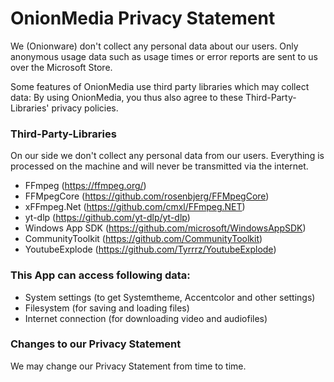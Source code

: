 # OnionMedia Privacy Statement
We (Onionware) don't collect any personal data about our users. Only anonymous usage data such as usage times or error reports are sent to us over the Microsoft Store.

Some features of OnionMedia use third party libraries which may collect data:
By using OnionMedia, you thus also agree to these Third-Party-Libraries' privacy policies.

### Third-Party-Libraries
On our side we don't collect any personal data from our users. Everything is processed on the machine and will never be transmitted via the internet.
- FFmpeg (https://ffmpeg.org/)
- FFMpegCore (https://github.com/rosenbjerg/FFMpegCore)
- xFFmpeg.Net (https://github.com/cmxl/FFmpeg.NET)
- yt-dlp (https://github.com/yt-dlp/yt-dlp)
- Windows App SDK (https://github.com/microsoft/WindowsAppSDK)
- CommunityToolkit (https://github.com/CommunityToolkit)
- YoutubeExplode (https://github.com/Tyrrrz/YoutubeExplode)

### This App can access following data:
* System settings (to get Systemtheme, Accentcolor and other settings)
* Filesystem (for saving and loading files)
* Internet connection (for downloading video and audiofiles)

### Changes to our Privacy Statement
We may change our Privacy Statement from time to time.
